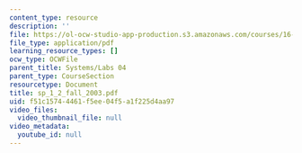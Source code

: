 ```yaml
---
content_type: resource
description: ''
file: https://ol-ocw-studio-app-production.s3.amazonaws.com/courses/16-01-unified-engineering-i-ii-iii-iv-fall-2005-spring-2006/f51c15744461f5ee04f5a1f225d4aa97_sp_1_2_fall_2003.pdf
file_type: application/pdf
learning_resource_types: []
ocw_type: OCWFile
parent_title: Systems/Labs 04
parent_type: CourseSection
resourcetype: Document
title: sp_1_2_fall_2003.pdf
uid: f51c1574-4461-f5ee-04f5-a1f225d4aa97
video_files:
  video_thumbnail_file: null
video_metadata:
  youtube_id: null
---
```

